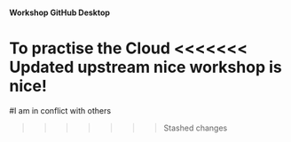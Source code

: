 #### Workshop GitHub Desktop

To practise the Cloud
<<<<<<< Updated upstream
nice workshop is nice!
=======
#I am in conflict with others 
>>>>>>> Stashed changes
